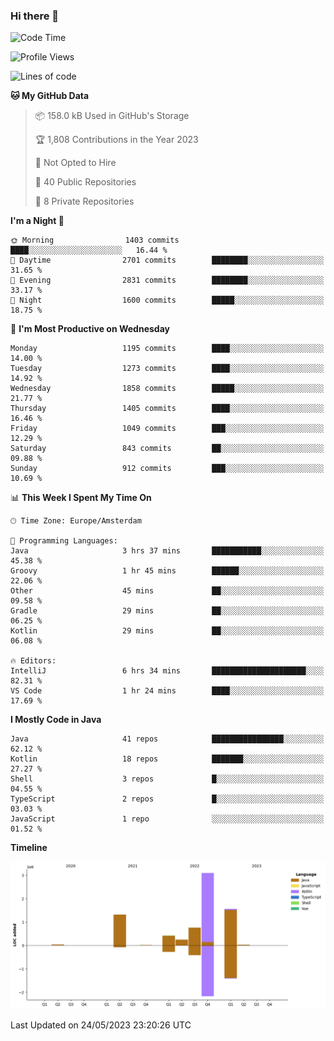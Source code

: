 ### Hi there 👋


<!--START_SECTION:waka-->
![Code Time](http://img.shields.io/badge/Code%20Time-3%2C222%20hrs%2052%20mins-blue)

![Profile Views](http://img.shields.io/badge/Profile%20Views-3-blue)

![Lines of code](https://img.shields.io/badge/From%20Hello%20World%20I%27ve%20Written-7.5%20million%20lines%20of%20code-blue)

**🐱 My GitHub Data** 

> 📦 158.0 kB Used in GitHub's Storage 
 > 
> 🏆 1,808 Contributions in the Year 2023
 > 
> 🚫 Not Opted to Hire
 > 
> 📜 40 Public Repositories 
 > 
> 🔑 8 Private Repositories 
 > 
**I'm a Night 🦉** 

```text
🌞 Morning                1403 commits        ████░░░░░░░░░░░░░░░░░░░░░   16.44 % 
🌆 Daytime                2701 commits        ████████░░░░░░░░░░░░░░░░░   31.65 % 
🌃 Evening                2831 commits        ████████░░░░░░░░░░░░░░░░░   33.17 % 
🌙 Night                  1600 commits        █████░░░░░░░░░░░░░░░░░░░░   18.75 % 
```
📅 **I'm Most Productive on Wednesday** 

```text
Monday                   1195 commits        ████░░░░░░░░░░░░░░░░░░░░░   14.00 % 
Tuesday                  1273 commits        ████░░░░░░░░░░░░░░░░░░░░░   14.92 % 
Wednesday                1858 commits        █████░░░░░░░░░░░░░░░░░░░░   21.77 % 
Thursday                 1405 commits        ████░░░░░░░░░░░░░░░░░░░░░   16.46 % 
Friday                   1049 commits        ███░░░░░░░░░░░░░░░░░░░░░░   12.29 % 
Saturday                 843 commits         ██░░░░░░░░░░░░░░░░░░░░░░░   09.88 % 
Sunday                   912 commits         ███░░░░░░░░░░░░░░░░░░░░░░   10.69 % 
```


📊 **This Week I Spent My Time On** 

```text
🕑︎ Time Zone: Europe/Amsterdam

💬 Programming Languages: 
Java                     3 hrs 37 mins       ███████████░░░░░░░░░░░░░░   45.38 % 
Groovy                   1 hr 45 mins        ██████░░░░░░░░░░░░░░░░░░░   22.06 % 
Other                    45 mins             ██░░░░░░░░░░░░░░░░░░░░░░░   09.58 % 
Gradle                   29 mins             ██░░░░░░░░░░░░░░░░░░░░░░░   06.25 % 
Kotlin                   29 mins             ██░░░░░░░░░░░░░░░░░░░░░░░   06.08 % 

🔥 Editors: 
IntelliJ                 6 hrs 34 mins       █████████████████████░░░░   82.31 % 
VS Code                  1 hr 24 mins        ████░░░░░░░░░░░░░░░░░░░░░   17.69 % 
```

**I Mostly Code in Java** 

```text
Java                     41 repos            ████████████████░░░░░░░░░   62.12 % 
Kotlin                   18 repos            ███████░░░░░░░░░░░░░░░░░░   27.27 % 
Shell                    3 repos             █░░░░░░░░░░░░░░░░░░░░░░░░   04.55 % 
TypeScript               2 repos             █░░░░░░░░░░░░░░░░░░░░░░░░   03.03 % 
JavaScript               1 repo              ░░░░░░░░░░░░░░░░░░░░░░░░░   01.52 % 
```



**Timeline**

![Lines of Code chart](https://raw.githubusercontent.com/powercasgamer/powercasgamer/master/assets/bar_graph.png)


 Last Updated on 24/05/2023 23:20:26 UTC
<!--END_SECTION:waka-->
